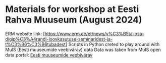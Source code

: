 # Materials for workshop at Eesti Rahva Muuseum (August 2024)
ERM website link: [https://www.erm.ee/et/news/v%C3%B5ta-osa-digip%C3%A4randi-loovkasutuse-seminaridest-ja-t%C3%B6%C3%B6tubadest]
Scripts in Python creted to play around with MuIS (Eesti muuseumide veebivärav) data
Data was taken from MuIS open data portal: [Eesti muuseumide veebivärav](https://opendata.muis.ee/)
